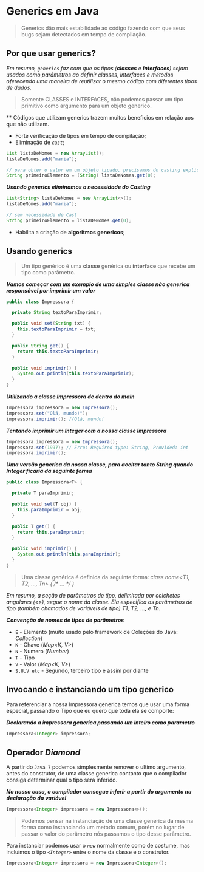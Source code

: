 # Generics em Java

> Generics dão mais estabilidade ao código fazendo com que seus bugs sejam detectados em tempo de compilação.

## Por que usar generics?

_Em resumo, _`generics`_ faz com que os tipos (**classes** e **interfaces**) sejam usados como parâmetros ao definir classes, interfaces e métodos oferecendo uma maneira de reutilizar o mesmo código com diferentes tipos de dados._
> Somente CLASSES e INTERFACES, não podemos passar um tipo primitivo como argumento para um objeto generico.

** Códigos que utilizam generics trazem muitos beneficios em relação aos que não utilizam.
* Forte verificação de tipos em tempo de compilação;
* Eliminação de _`cast`_;

```java
List listaDeNomes = new ArrayList();
listaDeNomes.add("maria");

// para obter o valor em um objeto tipado, precisamos do casting explicito
String primeiroElemento = (String) listaDeNomes.get(0);
```

**_Usando generics eliminamos a necessidade do Casting_**

```java
List<String> listaDeNomes = new ArrayList<>();
listaDeNomes.add("maria");

// sem necessidade de Cast
String primeiroElemento = listaDeNomes.get(0);
```

* Habilita a criação de **algoritmos genericos**;

## Usando generics

> Um tipo genérico é uma **classe** genérica ou **interface** que recebe um tipo como parâmetro.

**_Vamos começar com um exemplo de uma simples classe não generica responsável por imprimir um valor_**

```java
public class Impressora {

  private String textoParaImprimir;

  public void set(String txt) {
    this.textoParaImprimir = txt;
  }

  public String get() {
    return this.textoParaImprimir;
  }

  public void imprimir() {
    System.out.println(this.textoParaImprimir);
  }
}
```

**_Utilizando a classe Impressora de dentro do main_**

```java
Impressora impressora = new Impressora();
impressora.set("Olá, mundo!");
impressora.imprimir(); //Olá, mundo!
```

**_Tentando imprimir um Integer com a nossa classe Impressora_**
```java
Impressora impressora = new Impressora();
impressora.set(1997); // Erro: Required type: String, Provided: int
impressora.imprimir();
```

**_Uma versão generica da nossa classe, para aceitar tanto _String_ quando _Integer_ ficaria da seguinte forma_**
```java
public class Impressora<T> {

  private T paraImprimir;

  public void set(T obj) {
    this.paraImprimir = obj;
  }

  public T get() {
    return this.paraImprimir;
  }

  public void imprimir() {
    System.out.println(this.paraImprimir);
  }
}
```

> Uma classe genérica é definida da seguinte forma: _class nome<T1, T2, ..., Tn> { /* ... */ }_

_Em resumo, a seção de parâmetros de tipo, delimitada por colchetes angulares (<>), segue o nome da classe. Ela especifica os parâmetros de tipo (também chamados de variáveis de tipo) T1, T2, ..., e Tn._

**_Convenção de nomes de tipos de parâmetros_**

* `E` - Elemento (muito usado pelo framework de Coleções do Java: _Collection<E>_)
* `K` - Chave (_Map<K, V>_)
* `N` - Numero (_Number_)
* `T` - Tipo
* `V` - Valor (_Map<K, V>_)
* `S,U,V etc` - Segundo, terceiro tipo e assim por diante


## Invocando e instanciando um tipo generico

Para referenciar a nossa Impressora generica temos que usar uma forma especial, passando o Tipo que eu quero que toda ela se comporte:

**_Declarando a impressora generica passando um inteiro como parametro_**
```java
Impressora<Integer> impressora;
```

## Operador _Diamond_

A partir do `Java 7` podemos simplesmente remover o ultimo argumento, antes do construtor, de uma classe generica contanto que o compilador consiga determinar qual o tipo será inferido.

**_No nosso caso, o compilador consegue inferir a partir do argumento na declaração da variável_**

```java
Impressora<Integer> impressora = new Impressora<>();
```

> Podemos pensar na instanciação de uma classe generica da mesma forma como instanciando um metodo comum, porém no lugar de passar o valor do parâmetro nós passamos o tipo desse parâmetro.

Para instanciar podemos usar o _`new`_ normalmente como de costume, mas incluímos o tipo _`<Integer>`_ entre o nome da classe e o construtor.
```java
Impressora<Integer> impressora = new Impressora<Integer>();
